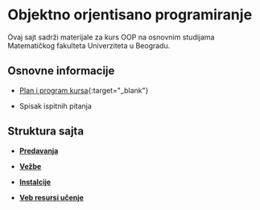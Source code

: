 # Objektno orjentisano programiranje

Ovaj sajt sadrži materijale za kurs OOP na osnovnim studijama Matematičkog fakulteta Univerziteta u Beogradu.

## Osnovne informacije

* [Plan i program kursa](/info/P102_-_Objektno_orijentisano_programiranje.pdf){:target="_blank"} 

* Spisak ispitnih pitanja

## Struktura sajta

* **[Predavanja](/predavanja/README.md)**

* **[Vežbe](/vezbe/README.md)**

* **[Instalcije](/INSTALCIJE.md)**

* **[Veb resursi učenje](/VEB-RESURSI-ZA-UCENJE.md)**
